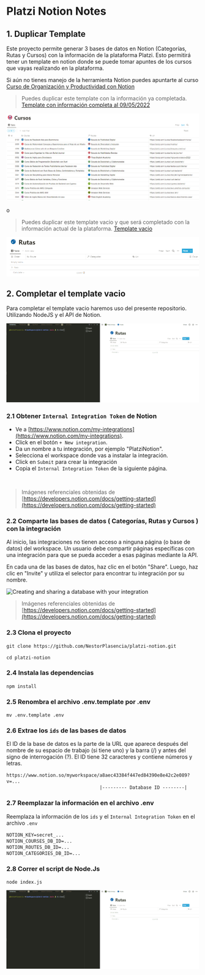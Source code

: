 # Platzi Notion Notes

## 1. Duplicar Template

Este proyecto permite generar 3 bases de datos en Notion (Categorías, Rutas y Cursos) con la información de la plataforma Platzi. Esto permitirá tener un template en notion donde se puede tomar apuntes de los cursos que vayas realizando en la plataforma.

Si aún no tienes manejo de la herramienta Notion puedes apuntarte al curso [Curso de Organización y Productividad con Notion](https://platzi.com/cursos/notion/)

> Puedes duplicar este template con la información ya completada.
> [Template con información completa al 09/05/2022 ](https://www.notion.so/nestcode/PlatziNotes-Complete-93bf13484c66485790fad49467661fc8)

![complete](./assets/complete.PNG)

o

> Puedes duplicar este template vacio y que será completado con la información actual de la plataforma.
> [Template vacio](https://www.notion.so/nestcode/PlatziNotes-Empty-861e3e7535d3474dae5093b717a845e5)

![empty](./assets/empty.PNG)

## 2. Completar el template vacio

Para completar el template vacio haremos uso del presente repositorio. Utilizando NodeJS y el API de Notion.

![charge](./assets/charge.gif)

### 2.1 Obtener `Internal Integration Token` de Notion

- Ve a [https://www.notion.com/my-integrations](https://www.notion.com/my-integrations).
- Click en el botón `+ New integration`.
- Da un nombre a tu integración, por ejemplo "PlatziNotion".
- Selecciona el workspace donde vas a instalar la integración.
- Click en `Submit` para crear la integración
- Copia el `Internal Integration Token` de la siguiente página.

<img src="https://files.readme.io/2ec137d-093ad49-create-integration.gif" alt="" title="093ad49-create-integration.gif" loading="lazy" width="600">

> Imágenes referenciales obtenidas de [https://developers.notion.com/docs/getting-started](https://developers.notion.com/docs/getting-started)

### 2.2 Comparte las bases de datos ( Categorías, Rutas y Cursos ) con la integración

Al inicio, las integraciones no tienen acceso a ninguna página (o base de datos) del workspace. Un usuario debe compartir páginas específicas con una integración para que se pueda acceder a esas páginas mediante la API.

En cada una de las bases de datos, haz clic en el botón "Share". Luego, haz clic en "Invite" y utiliza el selector para encontrar tu integración por su nombre.

<img src="https://files.readme.io/0a267dd-share-database-with-integration.gif" title="Click to close..."  height="auto" alt="Creating and sharing a database with your integration" width="600" loading="lazy">

> Imágenes referenciales obtenidas de [https://developers.notion.com/docs/getting-started](https://developers.notion.com/docs/getting-started)

### 2.3 Clona el proyecto

```
git clone https://github.com/NestorPlasencia/platzi-notion.git
```

```
cd platzi-notion
```

### 2.4 Instala las dependencias

```
npm install
```

### 2.5 Renombra el archivo .env.template por .env

```
mv .env.template .env
```

### 2.6 Extrae los `ids` de las bases de datos

El ID de la base de datos es la parte de la URL que aparece después del nombre de su espacio de trabajo (si tiene uno) y la barra (/) y antes del signo de interrogación (?). El ID tiene 32 caracteres y contiene números y letras.

```
https://www.notion.so/myworkspace/a8aec43384f447ed84390e8e42c2e089?v=...
                                  |--------- Database ID --------|
```

### 2.7 Reemplazar la información en el archivo .env

Reemplaza la información de los `ids` y el `Internal Integration Token` en el archivo `.env`

```
NOTION_KEY=secret_...
NOTION_COURSES_DB_ID=...
NOTION_ROUTES_DB_ID=...
NOTION_CATEGORIES_DB_ID=...
```

### 2.8 Correr el script de Node.Js

```
node index.js
```

![charge](./assets/charge.gif)
